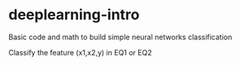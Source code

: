 # deeplearning-intro
Basic code and math to build simple neural networks classification

Classify the feature (x1,x2,y) in EQ1 or EQ2 
